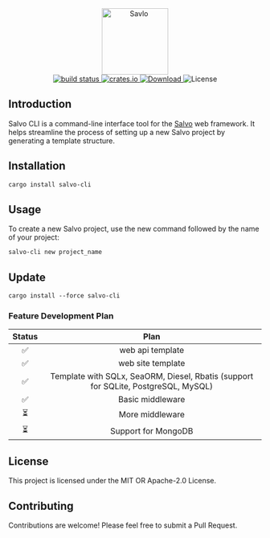 <div align="center">
    <img alt="Savlo" width="132" src="https://p.sda1.dev/13/9268fb110f27611fa143c7aafbac61ab/monkeybread4352_a_technology_software_logo_for_windseabird_with_8fb4a0df-e233-414e-80a3-cf144ef44209.png" />
</div>
<div align="center">
    <a href="https://github.com/salvo-rs/salvo-cli/actions">
        <img alt="build status" src="https://github.com/salvo-rs/salvo-cli/actions/workflows/rust.yml/badge.svg?branch=main" />
    </a>
    <a href="https://crates.io/crates/salvo-cli">
        <img alt="crates.io" src="https://img.shields.io/crates/v/salvo-cli" />
    </a>
    <a href="https://crates.io/crates/salvo-cli">
        <img alt="Download" src="https://img.shields.io/crates/d/salvo-cli.svg" />
    </a>
    <img alt="License" src="https://img.shields.io/crates/l/salvo-cli.svg" />
</div>

## Introduction

Salvo CLI is a command-line interface tool for the [Salvo](https://github.com/salvo-rs/salvo) web framework. It helps streamline the process of setting up a new Salvo project by generating a template structure.

## Installation

```bash
cargo install salvo-cli
```

## Usage

To create a new Salvo project, use the new command followed by the name of your project:

```bash
salvo-cli new project_name
```

## Update

```bashs
cargo install --force salvo-cli
```

### Feature Development Plan

| Status |                                        Plan                                        |
| :----: | :--------------------------------------------------------------------------------: |
|   ✅   |                                  web api template                                  |
|   ✅   |                                 web site template                                  |
|   ✅   | Template with SQLx, SeaORM, Diesel, Rbatis (support for SQLite, PostgreSQL, MySQL) |
|   ✅   |                                  Basic middleware                                  |
|   ⏳   |                                  More middleware                                   |
|   ⏳   |                                Support for MongoDB                                 |

## License

This project is licensed under the MIT OR Apache-2.0 License.

## Contributing

Contributions are welcome! Please feel free to submit a Pull Request.
